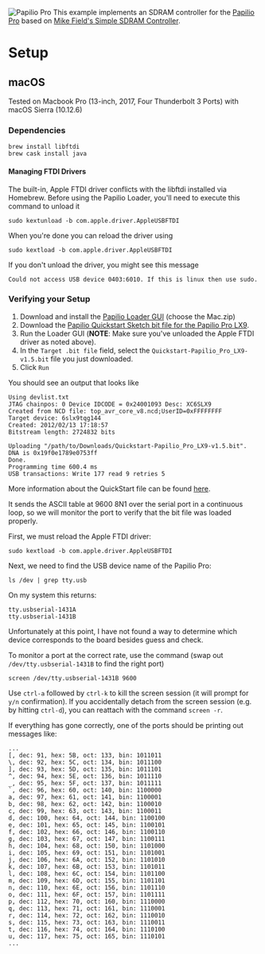 ![Papilio Pro](http://papilio.cc/uploads/Papilio/ppro.jpg)
This example implements an SDRAM controller for the [Papilio Pro](http://papilio.cc/index.php?n=Papilio.PapilioPro) based on [Mike Field's Simple SDRAM Controller](http://hamsterworks.co.nz/mediawiki/index.php/Simple_SDRAM_Controller).

# Setup
## macOS
Tested on Macbook Pro (13-inch, 2017, Four Thunderbolt 3 Ports) with macOS Sierra (10.12.6)

### Dependencies  
```
brew install libftdi
brew cask install java
```

#### Managing FTDI Drivers
The built-in, Apple FTDI driver conflicts with the libftdi installed via Homebrew. Before using the Papilio Loader, you'll need to execute this command to unload it
```
sudo kextunload -b com.apple.driver.AppleUSBFTDI
```

When you're done you can reload the driver using
```
sudo kextload -b com.apple.driver.AppleUSBFTDI
```

If you don't unload the driver, you might see this message
```
Could not access USB device 0403:6010. If this is linux then use sudo.
```

### Verifying your Setup
1. Download and install the [Papilio Loader GUI](http://forum.gadgetfactory.net/index.php?/files/file/10-papilio-loader-gui/) (choose the Mac.zip)
2. Download the [Papilio Quickstart Sketch bit file for the Papilio Pro LX9](http://papilio.cc/sketches/Quickstart-Papilio_Pro_LX9-v1.5.bit).
3. Run the Loader GUI (**NOTE**: Make sure you've unloaded the Apple FTDI driver as noted above).
4. In the `Target .bit file` field, select the `Quickstart-Papilio_Pro_LX9-v1.5.bit` file you just downloaded.
5. Click `Run`

You should see an output that looks like
```
Using devlist.txt
JTAG chainpos: 0 Device IDCODE = 0x24001093	Desc: XC6SLX9
Created from NCD file: top_avr_core_v8.ncd;UserID=0xFFFFFFFF
Target device: 6slx9tqg144
Created: 2012/02/13 17:18:57
Bitstream length: 2724832 bits

Uploading "/path/to/Downloads/Quickstart-Papilio_Pro_LX9-v1.5.bit". DNA is 0x19f0e1789e0753ff
Done.
Programming time 600.4 ms
USB transactions: Write 177 read 9 retries 5
```

More information about the QuickStart file can be found [here](http://papilio.cc/index.php?n=Papilio.P1QuickstartSketch).

It sends the ASCII table at 9600 8N1 over the serial port in a continuous loop, so we will monitor the port to verify that the bit file was loaded properly.

First, we must reload the Apple FTDI driver:
```
sudo kextload -b com.apple.driver.AppleUSBFTDI
```

Next, we need to find the USB device name of the Papilio Pro:
```
ls /dev | grep tty.usb
```

On my system this returns:
```
tty.usbserial-1431A
tty.usbserial-1431B
```

Unfortunately at this point, I have not found a way to determine which device corresponds to the board besides guess and check.

To monitor a port at the correct rate, use the command (swap out `/dev/tty.usbserial-1431B` to find the right port)
```
screen /dev/tty.usbserial-1431B 9600
```
Use `ctrl-a` followed by `ctrl-k` to kill the screen session (it will prompt for `y/n` confirmation). If you accidentally detach from the screen session (e.g. by hitting `ctrl-d`), you can reattach with the command `screen -r`.

If everything has gone correctly, one of the ports should be printing out messages like:
```
...
[, dec: 91, hex: 5B, oct: 133, bin: 1011011
\, dec: 92, hex: 5C, oct: 134, bin: 1011100
], dec: 93, hex: 5D, oct: 135, bin: 1011101
^, dec: 94, hex: 5E, oct: 136, bin: 1011110
_, dec: 95, hex: 5F, oct: 137, bin: 1011111
`, dec: 96, hex: 60, oct: 140, bin: 1100000
a, dec: 97, hex: 61, oct: 141, bin: 1100001
b, dec: 98, hex: 62, oct: 142, bin: 1100010
c, dec: 99, hex: 63, oct: 143, bin: 1100011
d, dec: 100, hex: 64, oct: 144, bin: 1100100
e, dec: 101, hex: 65, oct: 145, bin: 1100101
f, dec: 102, hex: 66, oct: 146, bin: 1100110
g, dec: 103, hex: 67, oct: 147, bin: 1100111
h, dec: 104, hex: 68, oct: 150, bin: 1101000
i, dec: 105, hex: 69, oct: 151, bin: 1101001
j, dec: 106, hex: 6A, oct: 152, bin: 1101010
k, dec: 107, hex: 6B, oct: 153, bin: 1101011
l, dec: 108, hex: 6C, oct: 154, bin: 1101100
m, dec: 109, hex: 6D, oct: 155, bin: 1101101
n, dec: 110, hex: 6E, oct: 156, bin: 1101110
o, dec: 111, hex: 6F, oct: 157, bin: 1101111
p, dec: 112, hex: 70, oct: 160, bin: 1110000
q, dec: 113, hex: 71, oct: 161, bin: 1110001
r, dec: 114, hex: 72, oct: 162, bin: 1110010
s, dec: 115, hex: 73, oct: 163, bin: 1110011
t, dec: 116, hex: 74, oct: 164, bin: 1110100
u, dec: 117, hex: 75, oct: 165, bin: 1110101
...
```
